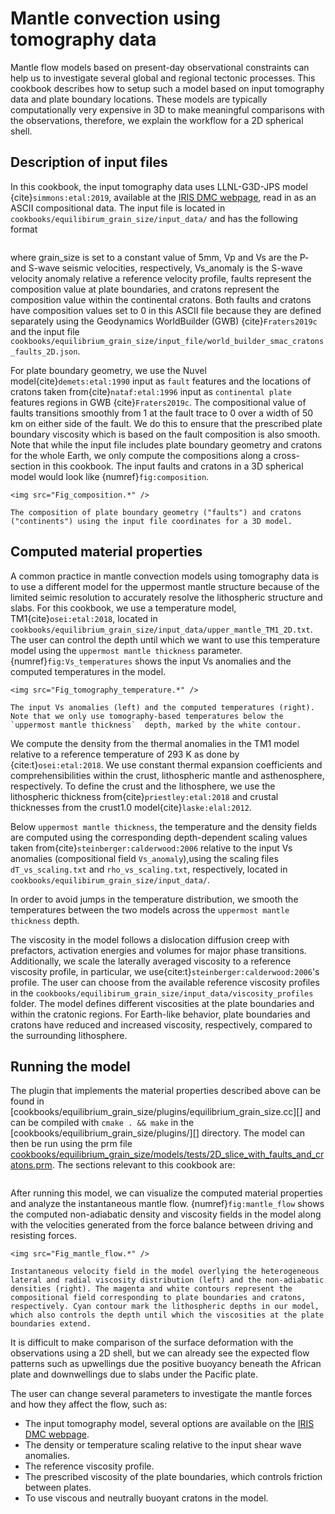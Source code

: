 ﻿# Mantle convection using tomography data

Mantle flow models based on present-day observational constraints can help us to investigate several global and regional tectonic processes.
This cookbook describes how to setup such a model based on input tomography data and plate boundary locations. These models are typically computationally very expensive in 3D to make meaningful comparisons with the observations, therefore, we explain the workflow for a 2D spherical shell.

## Description of input files

In this cookbook, the input tomography data uses LLNL-G3D-JPS model {cite}`simmons:etal:2019`, available at the [IRIS DMC webpage](http://ds.iris.edu/ds/products/emc-earthmodels/), read in as an ASCII compositional data. The input file is located in `cookbooks/equilibirum_grain_size/input_data/` and has the following format

```{literalinclude} input_tomography.part.txt
```

where grain_size is set to a constant value of 5mm, Vp and Vs are the P- and S-wave seismic velocities, respectively, Vs_anomaly is the S-wave velocity anomaly relative a reference velocity profile, faults represent the composition value at plate boundaries, and cratons represent the composition value within the continental cratons. Both faults and cratons have composition values set to 0 in this ASCII file because they are defined separately using the Geodynamics WorldBuilder (GWB) {cite}`Fraters2019c` and the input file `cookbooks/equilibrium_grain_size/input_file/world_builder_smac_cratons_faults_2D.json`. 

For plate boundary geometry, we use the Nuvel model{cite}`demets:etal:1990` input as `fault` features and the locations of cratons taken from{cite}`nataf:etal:1996` input as `continental plate` features regions in GWB {cite}`Fraters2019c`. The compositional value of faults transitions smoothly from 1 at the fault trace to 0 over a width of 50 km on either side of the fault. We do this to ensure that the prescribed plate boundary viscosity which is based on the fault composition is also smooth.
Note that while the input file includes plate boundary geometry and cratons for the whole Earth, we only compute the compositions along a cross-section in this cookbook. 
The input faults and cratons in a 3D spherical model would look like {numref}`fig:composition`.

```{figure-md} fig:composition
<img src="Fig_composition.*" />

The composition of plate boundary geometry ("faults") and cratons ("continents") using the input file coordinates for a 3D model.
```

## Computed material properties
A common practice in mantle convection models using tomography data is to use a different model for the uppermost mantle structure because of the limited seimic resolution to accurately resolve the lithospheric structure and slabs. For this cookbook, we use a temperature model, TM1{cite}`osei:etal:2018`, located in `cookbooks/equilibrium_grain_size/input_data/upper_mantle_TM1_2D.txt`. The user can control the depth until which we want to use this temperature model using the `uppermost mantle thickness` parameter.
{numref}`fig:Vs_temperatures` shows the input Vs anomalies and the computed temperatures in the model.

```{figure-md} fig:Vs_temperatures
<img src="Fig_tomography_temperature.*" />

The input Vs anomalies (left) and the computed temperatures (right). Note that we only use tomography-based temperatures below the `uppermost mantle thickness`  depth, marked by the white contour.
```

We compute the density from the thermal anomalies in the TM1 model relative to a reference temperature of 293 K as done by {cite:t}`osei:etal:2018`. We use constant thermal expansion coefficients and comprehensibilities within the crust, lithospheric mantle and asthenosphere, respectively. To define the crust and the lithosphere, we use the lithospheric thickness from{cite}`priestley:etal:2018` and crustal thicknesses from the crust1.0 model{cite}`laske:elal:2012`.

Below `uppermost mantle thickness`, the temperature and the density fields are computed using the corresponding depth-dependent scaling values taken from{cite}`steinberger:calderwood:2006` relative to the input Vs anomalies (compositional field `Vs_anomaly`),using the scaling files `dT_vs_scaling.txt` and `rho_vs_scaling.txt`, respectively, located in `cookbooks/equilibirum_grain_size/input_data/`.

In order to avoid jumps in the temperature distribution, we smooth the temperatures between the two models across the `uppermost mantle thickness` depth.

The viscosity in the model follows a dislocation diffusion creep with prefactors, activation energies and volumes for major phase transitions. Additionally, we scale the laterally averaged viscosity to a reference viscosity profile, in particular, we use{cite:t}`steinberger:calderwood:2006`'s profile. The user can choose from the available reference viscosity profiles in the `cookbooks/equilibirum_grain_size/input_data/viscosity_profiles` folder.
The model defines different viscosities at the plate boundaries and  within the cratonic regions. For Earth-like behavior, plate boundaries and cratons have reduced and increased viscosity, respectively, compared to the surrounding lithosphere.

## Running the model
The plugin that implements the material properties described above can be found in [cookbooks/equilibrium_grain_size/plugins/equilibrium_grain_size.cc][] and can be compiled with
`cmake . && make` in the [cookbooks/equilibrium_grain_size/plugins/][] directory.
The model can then be run using the prm file [cookbooks/equilibrium_grain_size/models/tests/2D_slice_with_faults_and_cratons.prm](https://www.github.com/geodynamics/aspect/blob/main/cookbooks/equilibirum_grain_size/models/tests/2D_slice_with_faults_and_cratons.prm). The sections relevant to this cookbook are:

```{literalinclude} tomography_based_model.part.prm
```

After running this model, we can visualize the computed material properties and analyze the instantaneous mantle flow. {numref}`fig:mantle_flow` shows the computed non-adiabatic density and viscosity fields in the model along with the velocities generated from the force balance between driving and resisting forces.

```{figure-md} fig:mantle_flow
<img src="Fig_mantle_flow.*" />

Instantaneous velocity field in the model overlying the heterogeneous lateral and radial viscosity distribution (left) and the non-adiabatic densities (right). The magenta and white contours represent the compositional field corresponding to plate boundaries and cratons, respectively. Cyan contour mark the lithospheric depths in our model, which also controls the depth until which the viscosities at the plate boundaries extend.
```
It is difficult to make comparison of the surface deformation with the observations using a 2D shell, but we can already see the expected flow patterns such as upwellings due the positive buoyancy beneath the African plate and downwellings due to slabs under the Pacific plate.

The user can change several parameters to investigate the mantle forces and how they affect the flow, such as:

- The input tomography model, several options are available on the [IRIS DMC webpage](http://ds.iris.edu/ds/products/emc-earthmodels/).
- The density or temperature scaling relative to the input shear wave anomalies.
- The reference viscosity profile.
- The prescribed viscosity of the plate boundaries, which controls friction between plates.
- To use viscous and neutrally buoyant cratons in the model.

